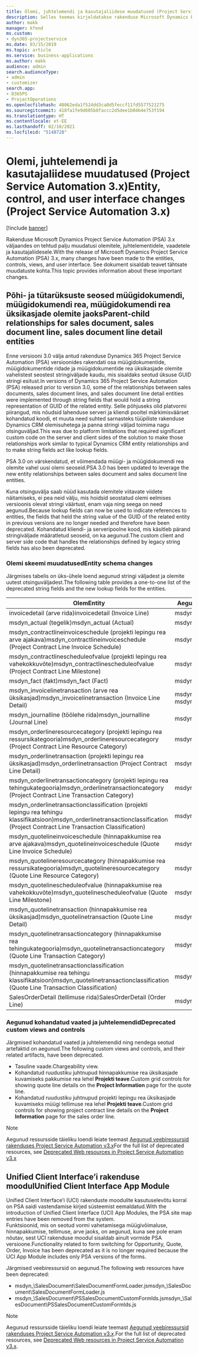 ```yaml
---
title: Olemi, juhtelemendi ja kasutajaliidese muudatused (Project Service Automation 3.x)
description: Selles teemas kirjeldatakse rakenduse Microsoft Dynamics Project Service Automation 3.x lahenduse muudatusi.
author: makk
manager: kfend
ms.custom:
- dyn365-projectservice
ms.date: 03/15/2019
ms.topic: article
ms.service: business-applications
ms.author: makk
audience: admin
search.audienceType:
- admin
- customizer
search.app:
- D365PS
- ProjectOperations
ms.openlocfilehash: 48062eda1f524dd3ca0d5feccf11fd5577521275
ms.sourcegitcommit: 418fa1fe9d605b8faccc2d5dee1b04b4e753f194
ms.translationtype: HT
ms.contentlocale: et-EE
ms.lasthandoff: 02/10/2021
ms.locfileid: "5148728"
---
```

# <a name="entity-control-and-user-interface-changes-project-service-automation-3x"></a><span data-ttu-id="b3a3e-103">Olemi, juhtelemendi ja kasutajaliidese muudatused (Project Service Automation 3.x)</span><span class="sxs-lookup"><span data-stu-id="b3a3e-103">Entity, control, and user interface changes (Project Service Automation 3.x)</span></span>

[!include [banner](../../includes/psa-now-project-operations.md)]


<span data-ttu-id="b3a3e-104">Rakenduse Microsoft Dynamics Project Service Automation (PSA) 3.x väljaandes on tehtud palju muudatusi olemitele, juhtelementidele, vaadetele ja kasutajaliidesele.</span><span class="sxs-lookup"><span data-stu-id="b3a3e-104">With the release of Microsoft Dynamics Project Service Automation (PSA) 3.x, many changes have been made to the entities, controls, views, and user interface.</span></span> <span data-ttu-id="b3a3e-105">See dokument sisaldab teavet tähtsate muudatuste kohta.</span><span class="sxs-lookup"><span data-stu-id="b3a3e-105">This topic provides information about these important changes.</span></span>

## <a name="parent-child-relationships-for-sales-document-sales-document-line-sales-document-line-detail-entities"></a><span data-ttu-id="b3a3e-106">Põhi- ja tütarüksuste seosed müügidokumendi, müügidokumendi rea, müügidokumendi rea üksikasjade olemite jaoks</span><span class="sxs-lookup"><span data-stu-id="b3a3e-106">Parent-child relationships for sales document, sales document line, sales document line detail entities</span></span>
<span data-ttu-id="b3a3e-107">Enne versiooni 3.0 välja antud rakenduse Dynamics 365 Project Service Automation (PSA) versioonides rakendati osa müügidokumentide, müügidokumentide ridade ja müügidokumentide rea üksikasjade olemite vahelistest seostest stringiväljade kaudu, mis sisaldaks seotud üksuse GUID stringi esitust.</span><span class="sxs-lookup"><span data-stu-id="b3a3e-107">In versions of Dynamics 365 Project Service Automation (PSA) released prior to version 3.0, some of the relationships between sales documents, sales document lines, and sales document line detail entities were implemented through string fields that would hold a string representation of GUID of the related entity.</span></span> <span data-ttu-id="b3a3e-108">Selle põhjuseks olid platvormi piirangud, mis nõudsid lahenduse serveri ja kliendi pooltel märkimisväärset kohandatud koodi, et muuta need suhted sarnasteks tüüpiliste rakenduse Dynamics CRM olemisuhetega ja panna stringi väljad toimima nagu otsinguväljad.</span><span class="sxs-lookup"><span data-stu-id="b3a3e-108">This was due to platform limitations that required significant custom code on the server and client sides of the solution to make those relationships work similar to typical Dynamics CRM entity relationships and to make string fields act like lookup fields.</span></span>

<span data-ttu-id="b3a3e-109">PSA 3.0 on värskendatud, et võimendada müügi- ja müügidokumendi rea olemite vahel uusi olemi seoseid.</span><span class="sxs-lookup"><span data-stu-id="b3a3e-109">PSA 3.0 has been updated to leverage the new entity relationships between sales document and sales document line entities.</span></span>

<span data-ttu-id="b3a3e-110">Kuna otsinguvälja saab nüüd kasutada olemitele viitavate viidete näitamiseks, ei pea neid välju, mis hoidsid seostatud olemi eelmises versioonis olevat stringi väärtust, enam vaja ning seega on need aegunud.</span><span class="sxs-lookup"><span data-stu-id="b3a3e-110">Because lookup fields can now be used to indicate references to entities, the fields that held the string value of the GUID of the related entity in previous versions are no longer needed and therefore have been deprecated.</span></span> <span data-ttu-id="b3a3e-111">Kohandatud kliendi- ja serveripoolne kood, mis käsitleb pärand stringiväljade määratletud seoseid, on ka aegunud.</span><span class="sxs-lookup"><span data-stu-id="b3a3e-111">The custom client and server side code that handles the relationships defined by legacy string fields has also been deprecated.</span></span>

### <a name="entity-schema-changes"></a><span data-ttu-id="b3a3e-112">Olemi skeemi muudatused</span><span class="sxs-lookup"><span data-stu-id="b3a3e-112">Entity schema changes</span></span>
<span data-ttu-id="b3a3e-113">Järgmises tabelis on üks-ühele loend aegunud stringi väljadest ja olemite uutest otsinguväljadest.</span><span class="sxs-lookup"><span data-stu-id="b3a3e-113">The following table provides a one-to-one list of the deprecated string fields and the new lookup fields for the entities.</span></span> 

 <span data-ttu-id="b3a3e-114">Olem</span><span class="sxs-lookup"><span data-stu-id="b3a3e-114">Entity</span></span> |   <span data-ttu-id="b3a3e-115">Aegunud väli (string)</span><span class="sxs-lookup"><span data-stu-id="b3a3e-115">Deprecated field (String)</span></span> | <span data-ttu-id="b3a3e-116">Uus väli (otsinguväli)</span><span class="sxs-lookup"><span data-stu-id="b3a3e-116">New field (Lookup)</span></span>
--- | --- | ---
<span data-ttu-id="b3a3e-117">invoicedetail (arve rida)</span><span class="sxs-lookup"><span data-stu-id="b3a3e-117">invoicedetail (Invoice Line)</span></span> |  <span data-ttu-id="b3a3e-118">msdyn_contractline</span><span class="sxs-lookup"><span data-stu-id="b3a3e-118">msdyn_contractline</span></span> |    <span data-ttu-id="b3a3e-119">msdyn_contractlineid</span><span class="sxs-lookup"><span data-stu-id="b3a3e-119">msdyn_contractlineid</span></span>
<span data-ttu-id="b3a3e-120">msdyn_actual (tegelik)</span><span class="sxs-lookup"><span data-stu-id="b3a3e-120">msdyn_actual (Actual)</span></span> | <span data-ttu-id="b3a3e-121">msdyn_salescontractline</span><span class="sxs-lookup"><span data-stu-id="b3a3e-121">msdyn_salescontractline</span></span> |   <span data-ttu-id="b3a3e-122">msdyn_salescontractlineid</span><span class="sxs-lookup"><span data-stu-id="b3a3e-122">msdyn_salescontractlineid</span></span>
<span data-ttu-id="b3a3e-123">msdyn_contractlineinvoiceschedule (projekti lepingu rea arve ajakava)</span><span class="sxs-lookup"><span data-stu-id="b3a3e-123">msdyn_contractlineinvoiceschedule (Project Contract Line Invoice Schedule)</span></span> |    <span data-ttu-id="b3a3e-124">msdyn_contractline</span><span class="sxs-lookup"><span data-stu-id="b3a3e-124">msdyn_contractline</span></span> |    <span data-ttu-id="b3a3e-125">msdyn_contractlineid</span><span class="sxs-lookup"><span data-stu-id="b3a3e-125">msdyn_contractlineid</span></span>
<span data-ttu-id="b3a3e-126">msdyn_contractlinescheduleofvalue (projekti lepingu rea vahekokkuvõte)</span><span class="sxs-lookup"><span data-stu-id="b3a3e-126">msdyn_contractlinescheduleofvalue (Project Contract Line Milestone)</span></span> |   <span data-ttu-id="b3a3e-127">msdyn_contractline</span><span class="sxs-lookup"><span data-stu-id="b3a3e-127">msdyn_contractline</span></span> |    <span data-ttu-id="b3a3e-128">msdyn_contractlineid</span><span class="sxs-lookup"><span data-stu-id="b3a3e-128">msdyn_contractlineid</span></span>
<span data-ttu-id="b3a3e-129">msdyn_fact (fakt)</span><span class="sxs-lookup"><span data-stu-id="b3a3e-129">msdyn_fact (Fact)</span></span> | <span data-ttu-id="b3a3e-130">msdyn_salescontractline</span><span class="sxs-lookup"><span data-stu-id="b3a3e-130">msdyn_salescontractline</span></span> |   <span data-ttu-id="b3a3e-131">msdyn_salescontractlineid</span><span class="sxs-lookup"><span data-stu-id="b3a3e-131">msdyn_salescontractlineid</span></span>
<span data-ttu-id="b3a3e-132">msdyn_invoicelinetransaction (arve rea üksikasjad)</span><span class="sxs-lookup"><span data-stu-id="b3a3e-132">msdyn_invoicelinetransaction (Invoice Line Detail)</span></span> | <span data-ttu-id="b3a3e-133">msdyn_invoiceline</span><span class="sxs-lookup"><span data-stu-id="b3a3e-133">msdyn_invoiceline</span></span> <br> <span data-ttu-id="b3a3e-134">msdyn_salescontractline</span><span class="sxs-lookup"><span data-stu-id="b3a3e-134">msdyn_salescontractline</span></span> | <span data-ttu-id="b3a3e-135">msdyn_invoicelineid</span><span class="sxs-lookup"><span data-stu-id="b3a3e-135">msdyn_invoicelineid</span></span> <br> <span data-ttu-id="b3a3e-136">msdyn_salescontractlineid</span><span class="sxs-lookup"><span data-stu-id="b3a3e-136">msdyn_salescontractlineid</span></span>
<span data-ttu-id="b3a3e-137">msdyn_journalline (töölehe rida)</span><span class="sxs-lookup"><span data-stu-id="b3a3e-137">msdyn_journalline (Journal Line)</span></span> |  <span data-ttu-id="b3a3e-138">msdyn_salescontractline</span><span class="sxs-lookup"><span data-stu-id="b3a3e-138">msdyn_salescontractline</span></span> |   <span data-ttu-id="b3a3e-139">msdyn_salescontractlineid</span><span class="sxs-lookup"><span data-stu-id="b3a3e-139">msdyn_salescontractlineid</span></span>
<span data-ttu-id="b3a3e-140">msdyn_orderlineresourcecategory (projekti lepingu rea ressursikategooria)</span><span class="sxs-lookup"><span data-stu-id="b3a3e-140">msdyn_orderlineresourcecategory (Project Contract Line Resource Category)</span></span> | <span data-ttu-id="b3a3e-141">msdyn_salescontractline</span><span class="sxs-lookup"><span data-stu-id="b3a3e-141">msdyn_salescontractline</span></span> |   <span data-ttu-id="b3a3e-142">msdyn_contractlineid</span><span class="sxs-lookup"><span data-stu-id="b3a3e-142">msdyn_contractlineid</span></span>
<span data-ttu-id="b3a3e-143">msdyn_orderlinetransaction (projekti lepingu rea üksikasjad)</span><span class="sxs-lookup"><span data-stu-id="b3a3e-143">msdyn_orderlinetransaction (Project Contract Line Detail)</span></span> | <span data-ttu-id="b3a3e-144">msdyn_salescontractline</span><span class="sxs-lookup"><span data-stu-id="b3a3e-144">msdyn_salescontractline</span></span> |   <span data-ttu-id="b3a3e-145">msdyn_salescontractlineid</span><span class="sxs-lookup"><span data-stu-id="b3a3e-145">msdyn_salescontractlineid</span></span>
<span data-ttu-id="b3a3e-146">msdyn_orderlinetransactioncategory (projekti lepingu rea tehingukategooria)</span><span class="sxs-lookup"><span data-stu-id="b3a3e-146">msdyn_orderlinetransactioncategory (Project Contract Line Transaction Category)</span></span> |   <span data-ttu-id="b3a3e-147">msdyn_contractline</span><span class="sxs-lookup"><span data-stu-id="b3a3e-147">msdyn_contractline</span></span> |    <span data-ttu-id="b3a3e-148">msdyn_contractlineid</span><span class="sxs-lookup"><span data-stu-id="b3a3e-148">msdyn_contractlineid</span></span>
<span data-ttu-id="b3a3e-149">msdyn_orderlinetransactionclassification (projekti lepingu rea tehingu klassifikatsioon)</span><span class="sxs-lookup"><span data-stu-id="b3a3e-149">msdyn_orderlinetransactionclassification (Project Contract Line Transaction Classification)</span></span> |   <span data-ttu-id="b3a3e-150">msdyn_contractline</span><span class="sxs-lookup"><span data-stu-id="b3a3e-150">msdyn_contractline</span></span> |    <span data-ttu-id="b3a3e-151">msdyn_contractlineid</span><span class="sxs-lookup"><span data-stu-id="b3a3e-151">msdyn_contractlineid</span></span>
<span data-ttu-id="b3a3e-152">msdyn_quotelineinvoiceschedule (hinnapakkumise rea arve ajakava)</span><span class="sxs-lookup"><span data-stu-id="b3a3e-152">msdyn_quotelineinvoiceschedule (Quote Line Invoice Schedule)</span></span> |  <span data-ttu-id="b3a3e-153">msdyn_quoteline</span><span class="sxs-lookup"><span data-stu-id="b3a3e-153">msdyn_quoteline</span></span> |   <span data-ttu-id="b3a3e-154">msdyn_quotelineid</span><span class="sxs-lookup"><span data-stu-id="b3a3e-154">msdyn_quotelineid</span></span>
<span data-ttu-id="b3a3e-155">msdyn_quotelineresourcecategory (hinnapakkumise rea ressursikategooria)</span><span class="sxs-lookup"><span data-stu-id="b3a3e-155">msdyn_quotelineresourcecategory (Quote Line Resource Category)</span></span> |    <span data-ttu-id="b3a3e-156">msdyn_quoteline</span><span class="sxs-lookup"><span data-stu-id="b3a3e-156">msdyn_quoteline</span></span> |   <span data-ttu-id="b3a3e-157">msdyn_quotelineid</span><span class="sxs-lookup"><span data-stu-id="b3a3e-157">msdyn_quotelineid</span></span>
<span data-ttu-id="b3a3e-158">msdyn_quotelinescheduleofvalue (hinnapakkumise rea vahekokkuvõte)</span><span class="sxs-lookup"><span data-stu-id="b3a3e-158">msdyn_quotelinescheduleofvalue (Quote Line Milestone)</span></span> | <span data-ttu-id="b3a3e-159">msdyn_quoteline</span><span class="sxs-lookup"><span data-stu-id="b3a3e-159">msdyn_quoteline</span></span> |   <span data-ttu-id="b3a3e-160">msdyn_quotelineid</span><span class="sxs-lookup"><span data-stu-id="b3a3e-160">msdyn_quotelineid</span></span>
<span data-ttu-id="b3a3e-161">msdyn_quotelinetransaction (hinnapakkumise rea üksikasjad)</span><span class="sxs-lookup"><span data-stu-id="b3a3e-161">msdyn_quotelinetransaction (Quote Line Detail)</span></span> |    <span data-ttu-id="b3a3e-162">msdyn_quoteline</span><span class="sxs-lookup"><span data-stu-id="b3a3e-162">msdyn_quoteline</span></span> |   <span data-ttu-id="b3a3e-163">msdyn_quotelineid</span><span class="sxs-lookup"><span data-stu-id="b3a3e-163">msdyn_quotelineid</span></span>
<span data-ttu-id="b3a3e-164">msdyn_quotelinetransactioncategory (hinnapakkumise rea tehingukategooria)</span><span class="sxs-lookup"><span data-stu-id="b3a3e-164">msdyn_quotelinetransactioncategory (Quote Line Transaction Category)</span></span> |  <span data-ttu-id="b3a3e-165">msdyn_quoteline</span><span class="sxs-lookup"><span data-stu-id="b3a3e-165">msdyn_quoteline</span></span> |   <span data-ttu-id="b3a3e-166">msdyn_quotelineid</span><span class="sxs-lookup"><span data-stu-id="b3a3e-166">msdyn_quotelineid</span></span>
<span data-ttu-id="b3a3e-167">msdyn_quotelinetransactionclassification (hinnapakkumise rea tehingu klassifikatsioon)</span><span class="sxs-lookup"><span data-stu-id="b3a3e-167">msdyn_quotelinetransactionclassification (Quote Line Transaction Classification)</span></span> |  <span data-ttu-id="b3a3e-168">msdyn_quoteline</span><span class="sxs-lookup"><span data-stu-id="b3a3e-168">msdyn_quoteline</span></span> |   <span data-ttu-id="b3a3e-169">msdyn_quotelineid</span><span class="sxs-lookup"><span data-stu-id="b3a3e-169">msdyn_quotelineid</span></span>
<span data-ttu-id="b3a3e-170">SalesOrderDetail (tellimuse rida)</span><span class="sxs-lookup"><span data-stu-id="b3a3e-170">SalesOrderDetail (Order Line)</span></span> | <span data-ttu-id="b3a3e-171">msdyn_quotelineid</span><span class="sxs-lookup"><span data-stu-id="b3a3e-171">msdyn_quotelineid</span></span> | <span data-ttu-id="b3a3e-172">msdyn_quoteline</span><span class="sxs-lookup"><span data-stu-id="b3a3e-172">msdyn_quoteline</span></span> 

### <a name="deprecated-custom-views-and-controls"></a><span data-ttu-id="b3a3e-173">Aegunud kohandatud vaated ja juhtelemendid</span><span class="sxs-lookup"><span data-stu-id="b3a3e-173">Deprecated custom views and controls</span></span>
<span data-ttu-id="b3a3e-174">Järgmised kohandatud vaated ja juhtelemendid ning nendega seotud artefaktid on aegunud.</span><span class="sxs-lookup"><span data-stu-id="b3a3e-174">The following custom views and controls, and their related artifacts, have been deprecated.</span></span>

- <span data-ttu-id="b3a3e-175">Tasuline vaade.</span><span class="sxs-lookup"><span data-stu-id="b3a3e-175">Chargeability view.</span></span>
- <span data-ttu-id="b3a3e-176">Kohandatud ruudustiku juhtnupud hinnapakkumise rea üksikasjade kuvamiseks pakkumise rea lehel **Projekti teave**.</span><span class="sxs-lookup"><span data-stu-id="b3a3e-176">Custom grid controls for showing quote line details on the **Project Information** page for the quote line.</span></span>
- <span data-ttu-id="b3a3e-177">Kohandatud ruudustiku juhtnupud projekti lepingu rea üksikasjade kuvamiseks müügi tellimuse rea lehel **Projekti teave**.</span><span class="sxs-lookup"><span data-stu-id="b3a3e-177">Custom grid controls for showing project contract line details on the **Project Information** page for the sales order line.</span></span>

> [!NOTE]
> <span data-ttu-id="b3a3e-178">Aegunud ressursside täieliku loendi leiate teemast [Aegunud veebiressursid rakenduses Project Service Automation v3.x](../developer-guides/web-resources-deprecated-v3.x.md)</span><span class="sxs-lookup"><span data-stu-id="b3a3e-178">For the full list of deprecated resources, see [Deprecated Web resources in Project Service Automation v3.x](../developer-guides/web-resources-deprecated-v3.x.md)</span></span>

## <a name="unified-client-interface-app-module"></a><span data-ttu-id="b3a3e-179">Unified Client Interface’i rakenduse moodul</span><span class="sxs-lookup"><span data-stu-id="b3a3e-179">Unified Client Interface App Module</span></span>
<span data-ttu-id="b3a3e-180">Unified Client Interface’i (UCI) rakenduste moodulite kasutuselevõtu korral on PSA saidi vastendamise kirjed süsteemist eemaldatud.</span><span class="sxs-lookup"><span data-stu-id="b3a3e-180">With the introduction of Unified Client Interface (UCI) App Modules, the PSA site map entries have been removed from the system.</span></span>  
<span data-ttu-id="b3a3e-181">Funktsioonid, mis on seotud vormi vahetamisega müügivõimaluse, hinnapakkumise, tellimuse, arve jaoks, on aegunud, kuna see pole enam nõutav, sest UCI rakenduse moodul sisaldab ainult vormide PSA versioone.</span><span class="sxs-lookup"><span data-stu-id="b3a3e-181">Functionality related to form switching for Opportunity, Quote, Order, Invoice has been deprecated as it is no longer required because the UCI App Module includes only PSA versions of the forms.</span></span>  

<span data-ttu-id="b3a3e-182">Järgmised veebiressursid on aegunud.</span><span class="sxs-lookup"><span data-stu-id="b3a3e-182">The following web resources have been deprecated:</span></span>

- <span data-ttu-id="b3a3e-183">msdyn_\SalesDocument\SalesDocumentFormLoader.js</span><span class="sxs-lookup"><span data-stu-id="b3a3e-183">msdyn_\SalesDocument\SalesDocumentFormLoader.js</span></span>
- <span data-ttu-id="b3a3e-184">msdyn_\SalesDocument\PSSalesDocumentCustomFormIds.js</span><span class="sxs-lookup"><span data-stu-id="b3a3e-184">msdyn_\SalesDocument\PSSalesDocumentCustomFormIds.js</span></span>

> [!NOTE]
> <span data-ttu-id="b3a3e-185">Aegunud ressursside täieliku loendi leiate teemast [Aegunud veebiressursid rakenduses Project Service Automation v3.x](../developer-guides/web-resources-deprecated-v3.x.md).</span><span class="sxs-lookup"><span data-stu-id="b3a3e-185">For the full list of deprecated resources, see [Deprecated Web resources in Project Service Automation v3.x](../developer-guides/web-resources-deprecated-v3.x.md).</span></span>


